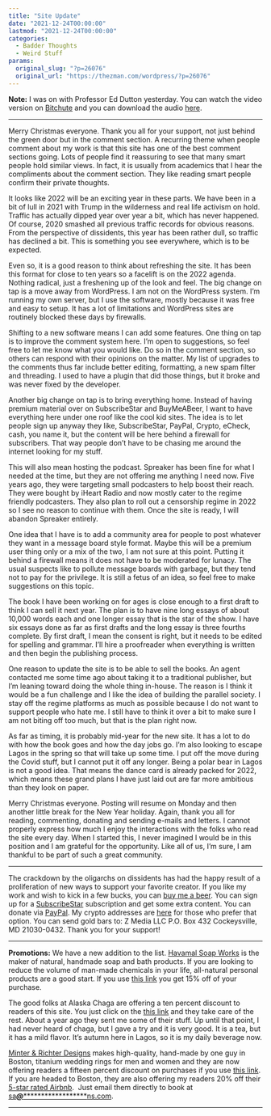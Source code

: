 ```yaml
---
title: "Site Update"
date: "2021-12-24T00:00:00"
lastmod: "2021-12-24T00:00:00"
categories:
  - Badder Thoughts
  - Weird Stuff
params:
  original_slug: "?p=26076"
  original_url: "https://thezman.com/wordpress/?p=26076"
---
```


**Note:** I was on with Professor Ed Dutton yesterday. You can watch the
video version on
<a href="https://www.bitchute.com/video/xp5HJXV5ARrb/" rel="noopener"
target="_blank">Bitchute</a> and you can download the audio
<a href="https://gofile.io/d/MWDK2i" rel="noopener"
target="_blank">here</a>.

------------------------------------------------------------------------

Merry Christmas everyone. Thank you all for your support, not just
behind the green door but in the comment section. A recurring theme when
people comment about my work is that this site has one of the best
comment sections going. Lots of people find it reassuring to see that
many smart people hold similar views. In fact, it is usually from
academics that I hear the compliments about the comment section. They
like reading smart people confirm their private thoughts.

It looks like 2022 will be an exciting year in these parts. We have been
in a bit of lull in 2021 with Trump in the wilderness and real life
activism on hold. Traffic has actually dipped year over year a bit,
which has never happened. Of course, 2020 smashed all previous traffic
records for obvious reasons. From the perspective of dissidents, this
year has been rather dull, so traffic has declined a bit. This is
something you see everywhere, which is to be expected.

Even so, it is a good reason to think about refreshing the site. It has
been this format for close to ten years so a facelift is on the 2022
agenda. Nothing radical, just a freshening up of the look and feel. The
big change on tap is a move away from WordPress. I am not on the
WordPress system. I’m running my own server, but I use the software,
mostly because it was free and easy to setup. It has a lot of
limitations and WordPress sites are routinely blocked these days by
firewalls.

Shifting to a new software means I can add some features. One thing on
tap is to improve the comment system here. I’m open to suggestions, so
feel free to let me know what you would like. Do so in the comment
section, so others can respond with their opinions on the matter. My
list of upgrades to the comments thus far include better editing,
formatting, a new spam filter and threading. I used to have a plugin
that did those things, but it broke and was never fixed by the
developer.

Another big change on tap is to bring everything home. Instead of having
premium material over on SubscribeStar and BuyMeABeer, I want to have
everything here under one roof like the cool kid sites. The idea is to
let people sign up anyway they like, SubscribeStar, PayPal, Crypto,
eCheck, cash, you name it, but the content will be here behind a
firewall for subscribers. That way people don’t have to be chasing me
around the internet looking for my stuff.

This will also mean hosting the podcast. Spreaker has been fine for what
I needed at the time, but they are not offering me anything I need now.
Five years ago, they were targeting small podcasters to help boost their
reach. They were bought by iHeart Radio and now mostly cater to the
regime friendly podcasters. They also plan to roll out a censorship
regime in 2022 so I see no reason to continue with them. Once the site
is ready, I will abandon Spreaker entirely.

One idea that I have is to add a community area for people to post
whatever they want in a message board style format. Maybe this will be a
premium user thing only or a mix of the two, I am not sure at this
point. Putting it behind a firewall means it does not have to be
moderated for lunacy. The usual suspects like to pollute message boards
with garbage, but they tend not to pay for the privilege. It is still a
fetus of an idea, so feel free to make suggestions on this topic.

The book I have been working on for ages is close enough to a first
draft to think I can sell it next year. The plan is to have nine long
essays of about 10,000 words each and one longer essay that is the star
of the show. I have six essays done as far as first drafts and the long
essay is three fourths complete. By first draft, I mean the consent is
right, but it needs to be edited for spelling and grammar. I’ll hire a
proofreader when everything is written and then begin the publishing
process.

One reason to update the site is to be able to sell the books. An agent
contacted me some time ago about taking it to a traditional publisher,
but I’m leaning toward doing the whole thing in-house. The reason is I
think it would be a fun challenge and I like the idea of building the
parallel society. I stay off the regime platforms as much as possible
because I do not want to support people who hate me. I still have to
think it over a bit to make sure I am not biting off too much, but that
is the plan right now.

As far as timing, it is probably mid-year for the new site. It has a lot
to do with how the book goes and how the day jobs go. I’m also looking
to escape Lagos in the spring so that will take up some time. I put off
the move during the Covid stuff, but I cannot put it off any longer.
Being a polar bear in Lagos is not a good idea. That means the dance
card is already packed for 2022, which means these grand plans I have
just laid out are far more ambitious than they look on paper.

Merry Christmas everyone. Posting will resume on Monday and then another
little break for the New Year holiday. Again, thank you all for reading,
commenting, donating and sending e-mails and letters. I cannot properly
express how much I enjoy the interactions with the folks who read the
site every day. When I started this, I never imagined I would be in this
position and I am grateful for the opportunity. Like all of us, I’m
sure, I am thankful to be part of such a great community.

------------------------------------------------------------------------

The crackdown by the oligarchs on dissidents has had the happy result of
a proliferation of new ways to support your favorite creator. If you
like my work and wish to kick in a few bucks, you can
<a href="https://www.buymeacoffee.com/mujolulu" rel="noopener"
target="_blank">buy me a beer</a>. You can sign up for a
<a href="https://www.subscribestar.com/the-z-blog" rel="noopener"
target="_blank">SubscribeStar</a> subscription and get some extra
content. You can donate via <a
href="https://www.paypal.com/donate/?cmd=_s-xclick&amp;hosted_button_id=UDAS2Q8JYA6CN&amp;source=url"
rel="noopener" target="_blank">PayPal</a>. My crypto addresses are
<a href="https://thezman.com/wordpress/?page_id=22713" rel="noopener"
target="_blank">here</a> for those who prefer that option. You can send
gold bars to: Z Media LLC P.O. Box 432 Cockeysville, MD 21030-0432.
Thank you for your support!

------------------------------------------------------------------------

**Promotions:** We have a new addition to the list.
<a href="https://havamalsoapworks.com/" rel="noopener"
target="_blank">Havamal Soap Works</a> is the maker of natural, handmade
soap and bath products. If you are looking to reduce the volume of
man-made chemicals in your life, all-natural personal products are a
good start. If you use
<a href="https://havamalsoapworks.com/discount/ZMAN" rel="noopener"
target="_blank">this link</a> you get 15% off of your purchase.

The good folks at Alaska Chaga are offering a ten percent discount to
readers of this site. You just click on the
<a href="https://alaskachaga.us/discount/ZMAN" rel="noopener noreferrer"
target="_blank">this link</a> and they take care of the rest. About a
year ago they sent me some of their stuff. Up until that point, I had
never heard of chaga, but I gave a try and it is very good. It is a tea,
but it has a mild flavor. It’s autumn here in Lagos, so it is my daily
beverage now.

<a href="https://www.minterandrichterdesigns.com/"
rel="noreferrer nofollow noopener" target="_blank">Minter &amp; Richter
Designs</a> makes high-quality, hand-made by one guy in Boston, titanium
wedding rings for men and women and they are now offering readers a
fifteen percent discount on purchases if you use
<a href="https://www.minterandrichterdesigns.com/discount/ZMAN"
rel="noreferrer nofollow noopener" target="_blank">this link</a>.
<span class="highlight"><span class="colour"><span class="font"><span class="size">If
you are headed to Boston, they are also offering my readers 20% off
their <a
href="https://www.airbnb.com/users/7988017/listings?user_id=7988017&amp;s=3"
rel="noopener noreferrer" target="_blank">5-star rated Airbnb</a>.  Just
email them directly to book at
<a href="mailto:sa***@*********************ns.com"
data-original-string="hnTG1P9q5wZSwWWY7H3CTw==cb7ksvKNJj8T9EXX8whvawk4Ak3LzLuIrUD9ifKGjhQ3vL7w2PH7gsSOLEEYBeEl+b3"><span
class="apbct-email-encoder"
data-original-string="ry3grO0RUdAjmieVX2Q2Xg==cb7VryY7K1iPGZgJje8p5bHNbMFSuLgsf7MC9i1GGgDPbgDPpa+S32+Pht4W4czzYb3"
title="This contact has been encoded by Anti-Spam by CleanTalk. Click to decode. To finish the decoding make sure that JavaScript is enabled in your browser.">sa<span
class="apbct-blur">***</span>@<span
class="apbct-blur">*********************</span>ns.com</span></a>.</span></span></span></span>

------------------------------------------------------------------------
